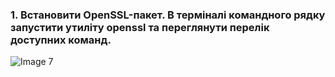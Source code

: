 ### 1. Встановити OpenSSL-пакет. В терміналі командного рядку запустити утиліту openssl та переглянути перелік доступних команд.
![Image 7](https://i.ibb.co/kS9Ltkv/photo-5-2023-12-11-02-46-48.jpg)
